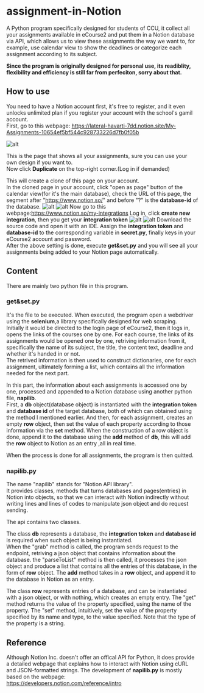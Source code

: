 # assignment-in-Notion
A Python program specifically designed for students of CCU, it collect all your assignments available in eCourse2 and put them in a Notion database via API, which allows us to view these assignments the way we want to, for example, use calendar view to show the deadlines or categorize each assignment according to its subject.

**Since the program is originally designed for personal use, its readiblity, flexibility and efficiency is still far from perfeciton, sorry about that.**
## How to use
You need to have a Notion account first, it's free to register, and it even unlocks unlimited plan if you register your account with the school's gamil account.\
First, go to this webpage: https://lateral-havarti-7dd.notion.site/My-Assignments-10654ef5bf544c928733226d7fb0f05b

![alt](https://github.com/rTheDev/imgs/blob/main/Screen%20Shot%202022-01-24%20at%2011.01.15%20PM.png)

This is the page that shows all your assignments, sure you can use your own design if you want to.\
Now click **Duplicate** on the top-right corner.(Log in if demanded)

This will create a clone of this page on your account.\
In the cloned page in your account, click "open as page" button of the calendar view(for it's the main database), check the URL of this page, the segment after "https://www.notion.so/" and before "?" is the **database-id** of the database.
![alt](https://github.com/rTheDev/imgs/blob/main/Screen%20Shot%202022-01-24%20at%2011.01.57%20PM.png)
![alt](https://github.com/rTheDev/imgs/blob/main/Screen%20Shot%202022-01-24%20at%2011.02.53%20PM.png)
Now go to this webpage:https://www.notion.so/my-integrations
Log in, click **create new integration**, then you get your **integration token**
![alt](https://github.com/rTheDev/imgs/blob/main/Screen%20Shot%202022-01-24%20at%2011.03.52%20PM.png)
![alt](https://github.com/rTheDev/imgs/blob/main/Screen%20Shot%202022-01-24%20at%2011.04.20%20PM.png)
Download the source code and open it with an IDE. Assign the **integration token** and **database-id** to the corresponding variable in **secret.py**, finally keys in your eCourse2 account and password.\
After the above setting is done, execute **get&set.py** and you will see all your assignments being added to your Notion page automatically.

## Content
There are mainly two python file in this program.
### get&set.py
It's the file to be executed.
When executed, the program open a webdriver using the **selenium**,a library specifically designed for web scraping.\
Initially it would be directed to the login page of eCourse2, then it logs in, opens the links of the courses one by one.
For each course, the links of its assignments would be opened one by one, retriving information from it, specifically the name of its subject, the title, the content text, deadline and whether it's handed in or not.\
The retrived information is then used to construct dictionaries, one for each assignment, ultimately forming a list, which contains all the information needed for the next part.

In this part, the information about each assignments is accessed one by one, processed and appended to a Notion database using another python file, **napilib**.\
First, a **db** object(database object) is instantiated with the **integration token** and **database id** of the target database, both of which can obtained using the method I mentioned earlier.
And then, for each assignment, creates an empty **row** object, then set the value of each property according to those information via the **set** method.
When the construction of a row object is done, append it to the database using the **add** method of **db**, this will add the **row** object to Notion as an entry ,all in real time.

When the process is done for all assignments, the program is then quitted.

### napilib.py
The name "napilib" stands for "Notion API library".\
It provides classes, methods that turns databases and pages(entries) in Notion into objects, so that we can interact with Notion indirectly without writing lines and lines of codes to manipulate json object and do request sending.

The api contains two classes.

The class **db** represents a database, the **integration token** and **database id** is required when such object is being instantiated.\
When the "grab" method is called, the program sends request to the endpoint, retriving a json object that contains information about the database.
the "parseToList" method is then called, it processes the json object and produce a list that contains all the entries of this database, in the form of **row** object.
The **add** method takes in a **row** object, and append it to the database in Notion as an entry.

The class **row** represents entries of a database, and can be instantiated with a json object, or with nothing, which creates an empty entry.
The "get" method returns the value of the property specified, using the name of the property.
The "set" method, intuitively, set the value of the property specified by its name and type, to the value specified. Note that the type of the property is a string.

## Reference
Although Notion Inc. doesn't offer an offical API for Python, it does provide a detailed webpage that explains how to interact with Notion using cURL and JSON-formatted strings.
The development of **napilib.py** is mostly based on the webpage:\
https://developers.notion.com/reference/intro







